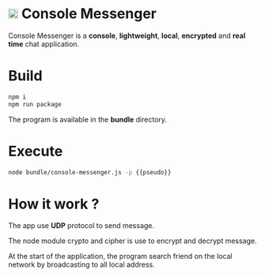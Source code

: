<h1> <img src="assets/logo.png" width="20px"/> Console Messenger</h1>

Console Messenger is a **console**, **lightweight**, **local**, **encrypted** and **real time** chat application.

# Build

```bash
npm i
npm run package
```

The program is available in the **bundle** directory.

# Execute

```bash
node bundle/console-messenger.js -p {{pseudo}}
```

# How it work ?

The app use **UDP** protocol to send message.

The node module crypto and cipher is use to encrypt and decrypt message.

At the start of the application, the program search friend on the local network by broadcasting to all local address.
